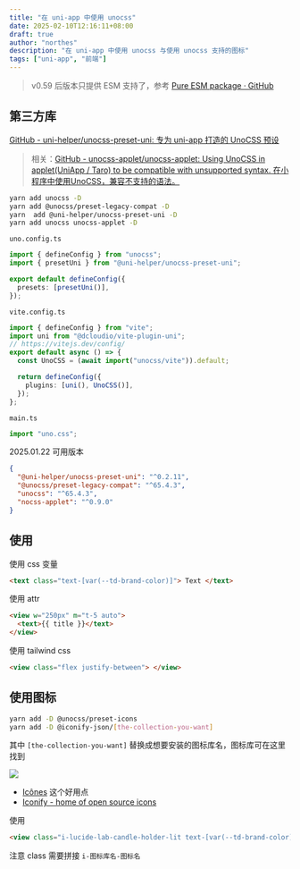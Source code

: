 ```yaml
---
title: "在 uni-app 中使用 unocss"
date: 2025-02-10T12:16:11+08:00
draft: true
author: "northes"
description: "在 uni-app 中使用 unocss 与使用 unocss 支持的图标"
tags: ["uni-app", "前端"]
---
```


> v0.59 后版本只提供 ESM 支持了，参考 [Pure ESM package · GitHub](https://gist.github.com/sindresorhus/a39789f98801d908bbc7ff3ecc99d99c)

## 第三方库

[GitHub - uni-helper/unocss-preset-uni: 专为 uni-app 打造的 UnoCSS 预设](https://github.com/uni-helper/unocss-preset-uni)

> 相关：[GitHub - unocss-applet/unocss-applet: Using UnoCSS in applet(UniApp / Taro) to be compatible with unsupported syntax. 在小程序中使用UnoCSS，兼容不支持的语法。](https://github.com/unocss-applet/unocss-applet)

```bash
yarn add unocss -D
yarn add @unocss/preset-legacy-compat -D
yarn  add @uni-helper/unocss-preset-uni -D
yarn add unocss unocss-applet -D
```

`uno.config.ts`

```ts
import { defineConfig } from "unocss";
import { presetUni } from "@uni-helper/unocss-preset-uni";

export default defineConfig({
  presets: [presetUni()],
});
```

`vite.config.ts`

```ts
import { defineConfig } from "vite";
import uni from "@dcloudio/vite-plugin-uni";
// https://vitejs.dev/config/
export default async () => {
  const UnoCSS = (await import("unocss/vite")).default;

  return defineConfig({
    plugins: [uni(), UnoCSS()],
  });
};
```

`main.ts`

```ts
import "uno.css";
```

2025.01.22 可用版本

```json
{
  "@uni-helper/unocss-preset-uni": "^0.2.11",
  "@unocss/preset-legacy-compat": "^65.4.3",
  "unocss": "^65.4.3",
  "nocss-applet": "^0.9.0"
}
```

## 使用

使用 css 变量

```html
<text class="text-[var(--td-brand-color)]"> Text </text>
```

使用 attr

```html
<view w="250px" m="t-5 auto">
  <text>{{ title }}</text>
</view>
```

使用 tailwind css

```html
<view class="flex justify-between"> </view>
```

## 使用图标

```bash
yarn add -D @unocss/preset-icons
yarn add -D @iconify-json/[the-collection-you-want]
```

其中 `[the-collection-you-want]` 替换成想要安装的图标库名，图标库可在这里找到

![](assets/Pasted%20image%2020250122160905.png)

- [Icônes](https://icones.js.org/) 这个好用点
- [Iconify - home of open source icons](https://icon-sets.iconify.design/)

使用

```html
<view class="i-lucide-lab-candle-holder-lit text-[var(--td-brand-color)]" />
```

注意 class 需要拼接 `i-图标库名-图标名`
